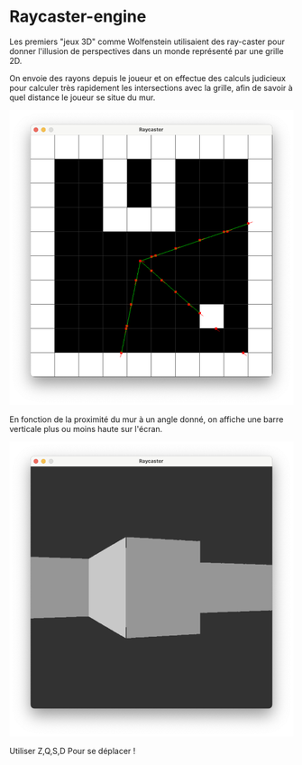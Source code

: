 # Raycaster-engine

Les premiers "jeux 3D" comme Wolfenstein utilisaient des ray-caster pour donner l'illusion de perspectives dans un monde représenté par une grille 2D.

On envoie des rayons depuis le joueur et on effectue des calculs judicieux pour calculer très rapidement les intersections avec la grille, afin de savoir à quel distance le joueur se situe du mur.

![Screenshot](2D.png)

En fonction de la proximité du mur à un angle donné, on affiche une barre verticale plus ou moins haute sur l'écran.

![Screenshot](3D.png)

Utiliser Z,Q,S,D Pour se déplacer !